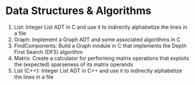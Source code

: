 # Data Structures & Algorithms

1. List: Integer List ADT in C and use it to indirectly alphabetize the lines in a file
2. Graph: Implement a Graph ADT and some associated algorithms in C
3. FindComponents: Build a Graph module in C that implements the Depth First Search (DFS) algorithm
4. Matrix: Create a calculator for performing matrix operations that exploits the (expected) sparseness of its matrix operands
5. List (C++): Integer List ADT in C++ and use it to indirectly alphabetize the lines in a file
